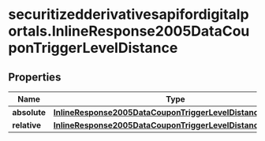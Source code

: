 # securitizedderivativesapifordigitalportals.InlineResponse2005DataCouponTriggerLevelDistance

## Properties

Name | Type | Description | Notes
------------ | ------------- | ------------- | -------------
**absolute** | [**InlineResponse2005DataCouponTriggerLevelDistanceAbsolute**](InlineResponse2005DataCouponTriggerLevelDistanceAbsolute.md) |  | [optional] 
**relative** | [**InlineResponse2005DataCouponTriggerLevelDistanceRelative**](InlineResponse2005DataCouponTriggerLevelDistanceRelative.md) |  | [optional] 


